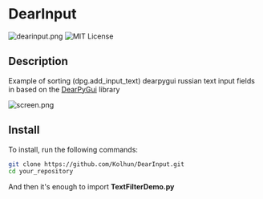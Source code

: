# DearInput

![dearinput.png](https://github.com/Kolhun/DearInput/blob/main/dearinput.png)
![MIT License](https://img.shields.io/badge/License-MIT-yellow.svg)

## Description

Example of sorting (dpg.add_input_text) dearpygui russian text input fields in based on the [DearPyGui](https://github.com/hoffstadt/DearPyGui) library

![screen.png](https://github.com/Kolhun/DearInput/blob/main/screen.png)

## Install

To install, run the following commands:

```bash
git clone https://github.com/Kolhun/DearInput.git
cd your_repository
```
And then it's enough to import **TextFilterDemo.py**
